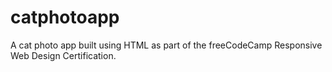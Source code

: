 # catphotoapp
A cat photo app built using HTML as part of the freeCodeCamp Responsive Web Design Certification.
